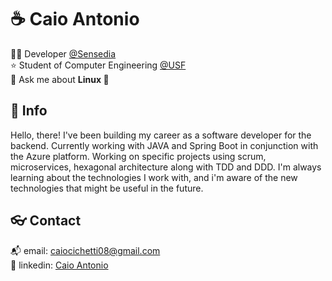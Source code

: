 # :coffee: Caio Antonio

:technologist: Developer [@Sensedia](https://github.com/Sensedia)  
:star: Student of Computer Engineering [@USF](https://www.usf.edu.br/)  
💬 Ask me about **Linux 🐧**

## :speech_balloon: Info

Hello, there! I've been building my career as a software developer for the backend. Currently working with JAVA and Spring Boot in conjunction with the Azure platform. Working on specific projects using scrum, microservices, hexagonal architecture along with TDD and DDD. I'm always learning about the technologies I work with, and i'm aware of the new technologies that might be useful in the future.

## :eyeglasses: Contact

:mailbox_with_mail: email: [caiocichetti08@gmail.com](mailto:caiocichetti08@gmail.com)  
:link: linkedin: [Caio Antonio](https://www.linkedin.com/in/caio-antonio-cichetti-roberto/)
